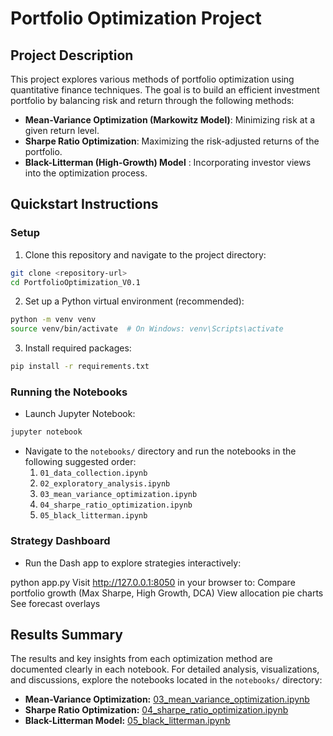 # Portfolio Optimization Project

## Project Description

This project explores various methods of portfolio optimization using quantitative finance techniques. The goal is to build an efficient investment portfolio by balancing risk and return through the following methods:

- **Mean-Variance Optimization (Markowitz Model)**: Minimizing risk at a given return level.
- **Sharpe Ratio Optimization**: Maximizing the risk-adjusted returns of the portfolio.
- **Black-Litterman (High-Growth) Model** : Incorporating investor views into the optimization process.


## Quickstart Instructions

### Setup
1. Clone this repository and navigate to the project directory:
```bash
git clone <repository-url>
cd PortfolioOptimization_V0.1
```

2. Set up a Python virtual environment (recommended):
```bash
python -m venv venv
source venv/bin/activate  # On Windows: venv\Scripts\activate
```

3. Install required packages:
```bash
pip install -r requirements.txt
```

### Running the Notebooks
- Launch Jupyter Notebook:
```bash
jupyter notebook
```

- Navigate to the `notebooks/` directory and run the notebooks in the following suggested order:
  1. `01_data_collection.ipynb`
  2. `02_exploratory_analysis.ipynb`
  3. `03_mean_variance_optimization.ipynb`
  4. `04_sharpe_ratio_optimization.ipynb`
  5. `05_black_litterman.ipynb`

### Strategy Dashboard

- Run the Dash app to explore strategies interactively:

python app.py
Visit http://127.0.0.1:8050 in your browser to:
Compare portfolio growth (Max Sharpe, High Growth, DCA)
View allocation pie charts
See forecast overlays

## Results Summary

The results and key insights from each optimization method are documented clearly in each notebook. For detailed analysis, visualizations, and discussions, explore the notebooks located in the `notebooks/` directory:

- **Mean-Variance Optimization:** [03_mean_variance_optimization.ipynb](notebooks/03_mean_variance_optimization.ipynb)
- **Sharpe Ratio Optimization:** [04_sharpe_ratio_optimization.ipynb](notebooks/04_sharpe_ratio_optimization.ipynb)
- **Black-Litterman Model:** [05_black_litterman.ipynb](notebooks/05_high_growth_portfolio.ipynb)

